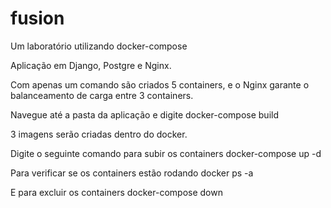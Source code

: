 # fusion
Um laboratório utilizando docker-compose

Aplicação em Django, Postgre e Nginx.

Com apenas um comando são criados 5 containers, e o Nginx garante o balanceamento de carga entre 3 containers.

Navegue até a pasta da aplicação e digite
docker-compose build

3 imagens serão criadas dentro do docker.

Digite o seguinte comando para subir os containers
docker-compose up -d

Para verificar se os containers estão rodando
docker ps -a 

E para excluir os containers
docker-compose down

